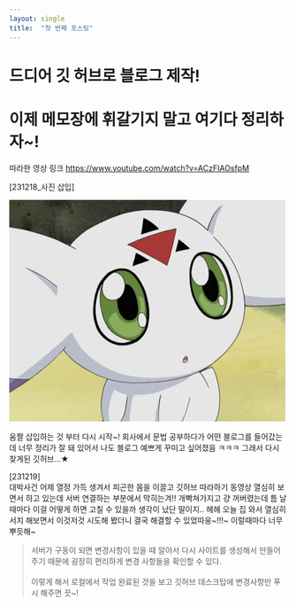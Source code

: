 ```yaml
---
layout: single
title:  "첫 번째 포스팅"
---
```


# 드디어 깃 허브로 블로그 제작!
# 이제 메모장에 휘갈기지 말고 여기다 정리하자~!

따라한 영상 링크
https://www.youtube.com/watch?v=ACzFIAOsfpM

[231218_사진 삽입]

![ydcyv](../images/2023-09-06-First/ydcyv.gif)

움짤 삽입하는 것 부터 다시 시작~! 회사에서 문법 공부하다가 어떤 블로그를 들어갔는데 너무 정리가 잘 돼 있어서
나도 블로그 예쁘게 꾸미고 싶어졌음 ㅋㅋㅋ 그래서 다시 찾게된 깃허브...★

[231219]
<br>대박사건 어제 열정 가득 생겨서 피곤한 몸을 이끌고 깃허브 따라하기 동영상 열심히 보면서 하고 있는데 서버 연결하는 부분에서 막히는겨!! 개빡쳐가지고 걍 꺼버렸는데 틈 날때마다 이걸 어떻게 하면 고칠 수 있을까 생각이 났단 말이지..
헤헤 오늘 집 와서 열심히 서치 해보면서 이것저것 시도해 봤더니 결국 해결할 수 있었따웅~!!!~ 이럴때마다 너무 뿌듯해~

> 서버가 구동이 되면 변경사항이 있을 때 알아서 다시 사이트를 생성해서 만들어주기 때문에 굉장히 편리하게 변경 사항들을 확인할 수 있다.
> <br><br>이렇게 해서 로컬에서 작업 완료된 것을 보고 깃허브 데스크탑에 변경사항만 푸시 해주면 끗~!
> 
